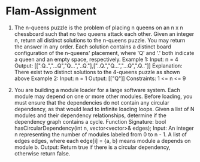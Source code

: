# Flam-Assignment
1. The n-queens puzzle is the problem of placing n queens on an n x n chessboard such that no two queens attack each other.
Given an integer n, return all distinct solutions to the n-queens puzzle. You may return the answer in any order.
Each solution contains a distinct board configuration of the n-queens' placement, where 'Q' and '.' both indicate a queen and an empty space, respectively.
Example 1: 
Input: n = 4
Output: [[".Q..","...Q","Q...","..Q."],["..Q.","Q...","...Q",".Q.."]]
Explanation: There exist two distinct solutions to the 4-queens puzzle as shown above
Example 2:
Input: n = 1
Output: [["Q"]]
Constraints:
1 <= n <= 9

2. You are building a module loader for a large software system. Each module may depend on one or more other modules. Before loading, you must ensure that the dependencies do not contain any circular dependency, as that would lead to infinite loading loops.
Given a list of N modules and their dependency relationships, determine if the dependency graph contains a cycle.
Function Signature:
bool hasCircularDependency(int n, vector<vector<int>>& edges);
Input:
An integer n representing the number of modules labeled from 0 to n - 1.
A list of edges edges, where each edge[i] = {a, b} means module a depends on module b.
Output:
Return true if there is a circular dependency, otherwise return false. 

